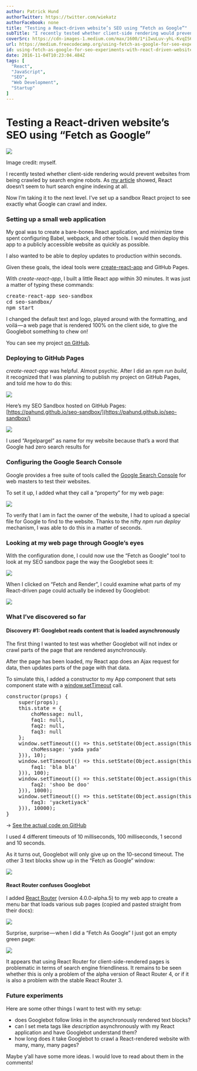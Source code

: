 ```yaml
---
author: Patrick Hund
authorTwitter: https://twitter.com/wiekatz
authorFacebook: none
title: "Testing a React-driven website’s SEO using “Fetch as Google”"
subTitle: "I recently tested whether client-side rendering would prevent websites from being crawled by search engine robots. As my article showed, ..."
coverSrc: https://cdn-images-1.medium.com/max/1600/1*iIwuLuv-yhL-KvqIS6IbuQ.png
url: https://medium.freecodecamp.org/using-fetch-as-google-for-seo-experiments-with-react-driven-websites-914e0fc3ab1
id: using-fetch-as-google-for-seo-experiments-with-react-driven-websites-914e0fc3ab1
date: 2016-11-04T10:23:04.484Z
tags: [
  "React",
  "JavaScript",
  "SEO",
  "Web Development",
  "Startup"
]
---
```

# Testing a React-driven website’s SEO using “Fetch as Google”



![](https://cdn-images-1.medium.com/max/1600/1*iIwuLuv-yhL-KvqIS6IbuQ.png)

Image credit: myself.



I recently tested whether client-side rendering would prevent websites from being crawled by search engine robots. As [my article](https://medium.freecodecamp.com/seo-vs-react-is-it-neccessary-to-render-react-pages-in-the-backend-74ce5015c0c9#.eg3w0nh17) showed, React doesn’t seem to hurt search engine indexing at all.

Now I’m taking it to the next level. I’ve set up a sandbox React project to see exactly what Google can crawl and index.

### Setting up a small web application

My goal was to create a bare-bones React application, and minimize time spent configuring Babel, webpack, and other tools. I would then deploy this app to a publicly accessible website as quickly as possible.

I also wanted to be able to deploy updates to production within seconds.

Given these goals, the ideal tools were [create-react-app](https://github.com/facebookincubator/create-react-app) and GitHub Pages.

With _create-react-app_, I built a little React app within 30 minutes. It was just a matter of typing these commands:

<pre name="c5ce" id="c5ce" class="graf graf--pre graf-after--p">create-react-app seo-sandbox  
cd seo-sandbox/  
npm start</pre>

I changed the default text and logo, played around with the formatting, and voilá — a web page that is rendered 100% on the client side, to give the Googlebot something to chew on!

You can see my project [on GitHub](https://github.com/pahund/seo-sandbox).

### Deploying to GitHub Pages

_create-react-app_ was helpful. Almost psychic. After I did an _npm run build_, it recognized that I was planning to publish my project on GitHub Pages, and told me how to do this:



![](https://cdn-images-1.medium.com/max/1600/1*7CQ1cPQcIOdIX_a_lYqiew.png)



Here’s my SEO Sandbox hosted on GitHub Pages: [https://pahund.github.io/seo-sandbox/](https://pahund.github.io/seo-sandbox/)



![](https://cdn-images-1.medium.com/max/1600/1*Gt05ZDhSLvblN6MSmZ3xSg.png)

I used “Argelpargel” as name for my website because that’s a word that Google had zero search results for



### Configuring the Google Search Console

Google provides a free suite of tools called the [Google Search Console](https://www.google.com/webmasters/tools) for web masters to test their websites.

To set it up, I added what they call a “property” for my web page:



![](https://cdn-images-1.medium.com/max/1600/1*nub51dXnRU6rkpDjU2tkvQ.png)



To verify that I am in fact the owner of the website, I had to upload a special file for Google to find to the website. Thanks to the nifty _npm run deploy_ mechanism, I was able to do this in a matter of seconds.

### Looking at my web page through Google’s eyes

With the configuration done, I could now use the “Fetch as Google” tool to look at my SEO sandbox page the way the Googlebot sees it:



![](https://cdn-images-1.medium.com/max/1600/1*JEcIMWqYZUEud80zFUjppQ.png)



When I clicked on “Fetch and Render”, I could examine what parts of my React-driven page could actually be indexed by Googlebot:



![](https://cdn-images-1.medium.com/max/1600/1*DSNHJvO_S2H3oAJHKiWkCw.png)



### What I’ve discovered so far

#### Discovery #1: Googlebot reads content that is loaded asynchronously

The first thing I wanted to test was whether Googlebot will not index or crawl parts of the page that are rendered asynchronously.

After the page has been loaded, my React app does an Ajax request for data, then updates parts of the page with that data.

To simulate this, I added a constructor to my App component that sets component state with a [window.setTimeout](https://developer.mozilla.org/en-US/docs/Web/API/WindowTimers/setTimeout) call.

<pre name="ddb6" id="ddb6" class="graf graf--pre graf-after--p">constructor(props) {  
    super(props);  
    this.state = {  
        choMessage: null,  
        faq1: null,  
        faq2: null,  
        faq3: null  
    };  
    window.setTimeout(() => this.setState(Object.assign(this.state, {  
        choMessage: 'yada yada'  
    })), 10);  
    window.setTimeout(() => this.setState(Object.assign(this.state, {  
        faq1: 'bla bla'  
    })), 100);  
    window.setTimeout(() => this.setState(Object.assign(this.state, {  
        faq2: 'shoo be doo'  
    })), 1000);  
    window.setTimeout(() => this.setState(Object.assign(this.state, {  
        faq3: 'yacketiyack'  
    })), 10000);  
}</pre>

→ [See the actual code on GitHub](https://github.com/pahund/seo-sandbox/blob/v1.0.0/src/App.js#L14)

I used 4 different timeouts of 10 milliseconds, 100 milliseconds, 1 second and 10 seconds.

As it turns out, Googlebot will only give up on the 10-second timeout. The other 3 text blocks show up in the “Fetch as Google” window:



![](https://cdn-images-1.medium.com/max/1600/1*rsEVVsvrbTyOJtQHh24Xfg.png)



#### React Router confuses Googlebot

I added [React Router](https://react-router.now.sh/) (version 4.0.0-alpha.5) to my web app to create a menu bar that loads various sub pages (copied and pasted straight from their docs):



![](https://cdn-images-1.medium.com/max/1600/1*aZPZSQDC7WyneE2PcHRCvA.png)



Surprise, surprise — when I did a “Fetch As Google” I just got an empty green page:



![](https://cdn-images-1.medium.com/max/1600/1*nq4ujsqCxHz5zeMEuxuPoA.png)



It appears that using React Router for client-side-rendered pages is problematic in terms of search engine friendliness. It remains to be seen whether this is only a problem of the alpha version of React Router 4, or if it is also a problem with the stable React Router 3.

### Future experiments

Here are some other things I want to test with my setup:

*   does Googlebot follow links in the asynchronously rendered text blocks?
*   can I set meta tags like _description_ asynchronously with my React application and have Googlebot understand them?
*   how long does it take Googlebot to crawl a React-rendered website with many, many, many pages?

Maybe y’all have some more ideas. I would love to read about them in the comments!








